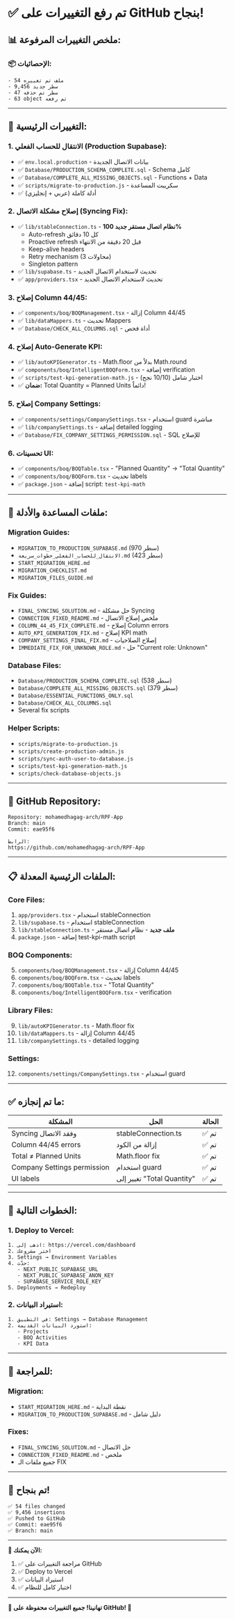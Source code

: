 # ✅ **تم رفع التغييرات على GitHub بنجاح!**

## **📊 ملخص التغييرات المرفوعة:**

### **📦 الإحصائيات:**
```
- 54 ملف تم تغييره
- 9,456 سطر جديد
- 47 سطر تم حذفه
- 63 object تم رفعه
```

---

## **🔧 التغييرات الرئيسية:**

### **1. الانتقال للحساب الفعلي (Production Supabase):**
- ✅ `env.local.production` - بيانات الاتصال الجديدة
- ✅ `Database/PRODUCTION_SCHEMA_COMPLETE.sql` - Schema كامل
- ✅ `Database/COMPLETE_ALL_MISSING_OBJECTS.sql` - Functions + Data
- ✅ `scripts/migrate-to-production.js` - سكريبت المساعدة
- ✅ أدلة كاملة (عربي + إنجليزي)

### **2. إصلاح مشكلة الاتصال (Syncing Fix):**
- ✅ `lib/stableConnection.ts` - **نظام اتصال مستقر جديد 100%**
  - Auto-refresh كل 10 دقائق
  - Proactive refresh قبل 20 دقيقة من الانتهاء
  - Keep-alive headers
  - Retry mechanism (3 محاولات)
  - Singleton pattern
- ✅ `lib/supabase.ts` - تحديث لاستخدام الاتصال الجديد
- ✅ `app/providers.tsx` - تحديث لاستخدام الاتصال الجديد

### **3. إصلاح Column 44/45:**
- ✅ `components/boq/BOQManagement.tsx` - إزالة Column 44/45
- ✅ `lib/dataMappers.ts` - تحديث Mappers
- ✅ `Database/CHECK_ALL_COLUMNS.sql` - أداة فحص

### **4. إصلاح Auto-Generate KPI:**
- ✅ `lib/autoKPIGenerator.ts` - Math.floor بدلاً من Math.round
- ✅ `components/boq/IntelligentBOQForm.tsx` - إضافة verification
- ✅ `scripts/test-kpi-generation-math.js` - اختبار شامل (10/10 نجح)
- ✅ **ضمان:** Total Quantity = Planned Units دائماً!

### **5. إصلاح Company Settings:**
- ✅ `components/settings/CompanySettings.tsx` - استخدام guard مباشرة
- ✅ `lib/companySettings.ts` - إضافة detailed logging
- ✅ `Database/FIX_COMPANY_SETTINGS_PERMISSION.sql` - SQL للإصلاح

### **6. تحسينات UI:**
- ✅ `components/boq/BOQTable.tsx` - "Planned Quantity" → "Total Quantity"
- ✅ `components/boq/BOQForm.tsx` - تحديث labels
- ✅ `package.json` - إضافة script: `test-kpi-math`

---

## **📁 ملفات المساعدة والأدلة:**

### **Migration Guides:**
- `MIGRATION_TO_PRODUCTION_SUPABASE.md` (970 سطر)
- `الانتقال_للحساب_الفعلي_خطوات_سريعة.md` (423 سطر)
- `START_MIGRATION_HERE.md`
- `MIGRATION_CHECKLIST.md`
- `MIGRATION_FILES_GUIDE.md`

### **Fix Guides:**
- `FINAL_SYNCING_SOLUTION.md` - حل مشكلة Syncing
- `CONNECTION_FIXED_README.md` - ملخص إصلاح الاتصال
- `COLUMN_44_45_FIX_COMPLETE.md` - إصلاح Column errors
- `AUTO_KPI_GENERATION_FIX.md` - إصلاح KPI math
- `COMPANY_SETTINGS_FINAL_FIX.md` - إصلاح الصلاحيات
- `IMMEDIATE_FIX_FOR_UNKNOWN_ROLE.md` - حل "Current role: Unknown"

### **Database Files:**
- `Database/PRODUCTION_SCHEMA_COMPLETE.sql` (538 سطر)
- `Database/COMPLETE_ALL_MISSING_OBJECTS.sql` (379 سطر)
- `Database/ESSENTIAL_FUNCTIONS_ONLY.sql`
- `Database/CHECK_ALL_COLUMNS.sql`
- Several fix scripts

### **Helper Scripts:**
- `scripts/migrate-to-production.js`
- `scripts/create-production-admin.js`
- `scripts/sync-auth-user-to-database.js`
- `scripts/test-kpi-generation-math.js`
- `scripts/check-database-objects.js`

---

## **🎯 GitHub Repository:**

```
Repository: mohamedhagag-arch/RPF-App
Branch: main
Commit: eae95f6

الرابط:
https://github.com/mohamedhagag-arch/RPF-App
```

---

## **📋 الملفات الرئيسية المعدلة:**

### **Core Files:**
1. `app/providers.tsx` - استخدام stableConnection
2. `lib/supabase.ts` - استخدام stableConnection
3. `lib/stableConnection.ts` - **ملف جديد** - نظام اتصال مستقر
4. `package.json` - إضافة test-kpi-math script

### **BOQ Components:**
5. `components/boq/BOQManagement.tsx` - إزالة Column 44/45
6. `components/boq/BOQForm.tsx` - تحديث labels
7. `components/boq/BOQTable.tsx` - "Total Quantity"
8. `components/boq/IntelligentBOQForm.tsx` - verification

### **Library Files:**
9. `lib/autoKPIGenerator.ts` - Math.floor fix
10. `lib/dataMappers.ts` - إزالة Column 44/45
11. `lib/companySettings.ts` - detailed logging

### **Settings:**
12. `components/settings/CompanySettings.tsx` - استخدام guard

---

## **✅ ما تم إنجازه:**

| المشكلة | الحل | الحالة |
|---------|------|--------|
| Syncing وفقد الاتصال | stableConnection.ts | ✅ تم |
| Column 44/45 errors | إزالة من الكود | ✅ تم |
| Total ≠ Planned Units | Math.floor fix | ✅ تم |
| Company Settings permission | استخدام guard | ✅ تم |
| UI labels | تغيير إلى "Total Quantity" | ✅ تم |

---

## **🚀 الخطوات التالية:**

### **1. Deploy to Vercel:**
```
1. اذهب إلى: https://vercel.com/dashboard
2. اختر مشروعك
3. Settings → Environment Variables
4. حدّث:
   - NEXT_PUBLIC_SUPABASE_URL
   - NEXT_PUBLIC_SUPABASE_ANON_KEY
   - SUPABASE_SERVICE_ROLE_KEY
5. Deployments → Redeploy
```

### **2. استيراد البيانات:**
```
1. في التطبيق: Settings → Database Management
2. استورد البيانات القديمة:
   - Projects
   - BOQ Activities
   - KPI Data
```

---

## **📖 للمراجعة:**

### **Migration:**
- `START_MIGRATION_HERE.md` - نقطة البداية
- `MIGRATION_TO_PRODUCTION_SUPABASE.md` - دليل شامل

### **Fixes:**
- `FINAL_SYNCING_SOLUTION.md` - حل الاتصال
- `CONNECTION_FIXED_README.md` - ملخص
- جميع ملفات الـ FIX

---

## **🎉 تم بنجاح!**

```
✅ 54 files changed
✅ 9,456 insertions
✅ Pushed to GitHub
✅ Commit: eae95f6
✅ Branch: main
```

---

**🚀 الآن يمكنك:**
1. ✅ مراجعة التغييرات على GitHub
2. ✅ Deploy to Vercel
3. ✅ استيراد البيانات
4. ✅ اختبار كامل للنظام

---

**🎊 تهانينا! جميع التغييرات محفوظة على GitHub! 🎊**

